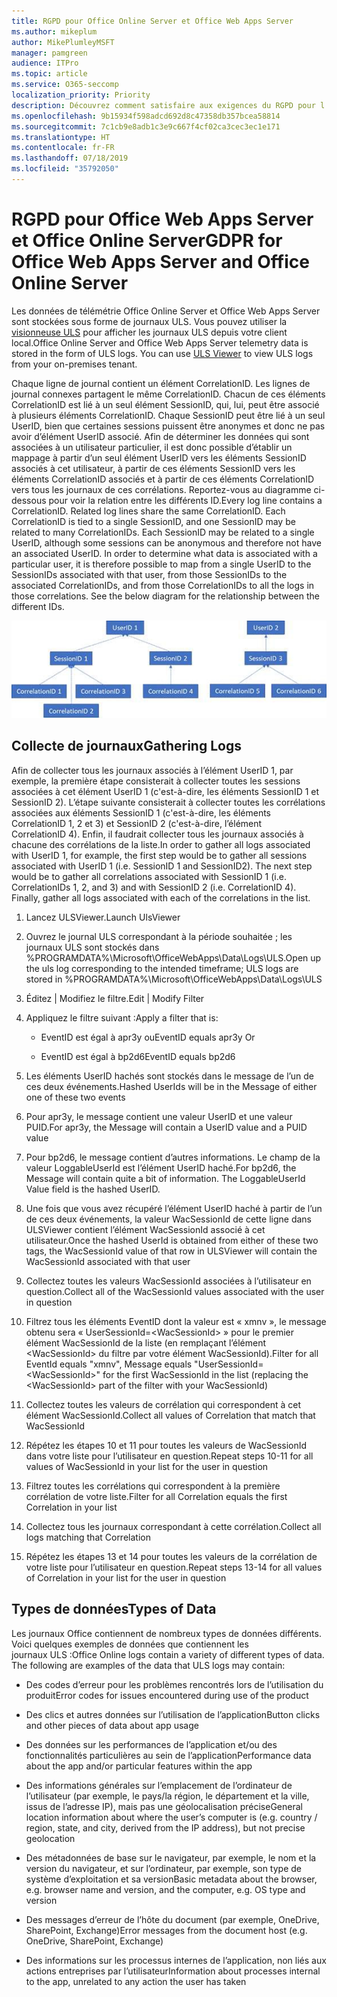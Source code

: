 ```yaml
---
title: RGPD pour Office Online Server et Office Web Apps Server
ms.author: mikeplum
author: MikePlumleyMSFT
manager: pamgreen
audience: ITPro
ms.topic: article
ms.service: O365-seccomp
localization_priority: Priority
description: Découvrez comment satisfaire aux exigences du RGPD pour l’environnement Exchange Server local.
ms.openlocfilehash: 9b15934f598adcd692d8c47358db357bcea58814
ms.sourcegitcommit: 7c1cb9e8adb1c3e9c667f4cf02ca3cec3ec1e171
ms.translationtype: HT
ms.contentlocale: fr-FR
ms.lasthandoff: 07/18/2019
ms.locfileid: "35792050"
---
```

# <a name="gdpr-for-office-web-apps-server-and-office-online-server"></a><span data-ttu-id="42926-103">RGPD pour Office Web Apps Server et Office Online Server</span><span class="sxs-lookup"><span data-stu-id="42926-103">GDPR for Office Web Apps Server and Office Online Server</span></span>

<span data-ttu-id="42926-p101">Les données de télémétrie Office Online Server et Office Web Apps Server sont stockées sous forme de journaux ULS. Vous pouvez utiliser la [visionneuse ULS](https://www.microsoft.com/en-us/download/details.aspx?id=44020) pour afficher les journaux ULS depuis votre client local.</span><span class="sxs-lookup"><span data-stu-id="42926-p101">Office Online Server and Office Web Apps Server telemetry data is stored in the form of ULS logs. You can use [ULS Viewer](https://www.microsoft.com/en-us/download/details.aspx?id=44020) to view ULS logs from your on-premises tenant.</span></span>

<span data-ttu-id="42926-p102">Chaque ligne de journal contient un élément CorrelationID. Les lignes de journal connexes partagent le même CorrelationID. Chacun de ces éléments CorrelationID est lié à un seul élément SessionID, qui, lui, peut être associé à plusieurs éléments CorrelationID. Chaque SessionID peut être lié à un seul UserID, bien que certaines sessions puissent être anonymes et donc ne pas avoir d’élément UserID associé. Afin de déterminer les données qui sont associées à un utilisateur particulier, il est donc possible d’établir un mappage à partir d’un seul élément UserID vers les éléments SessionID associés à cet utilisateur, à partir de ces éléments SessionID vers les éléments CorrelationID associés et à partir de ces éléments CorrelationID vers tous les journaux de ces corrélations. Reportez-vous au diagramme ci-dessous pour voir la relation entre les différents ID.</span><span class="sxs-lookup"><span data-stu-id="42926-p102">Every log line contains a CorrelationID. Related log lines share the same CorrelationID. Each CorrelationID is tied to a single SessionID, and one SessionID may be related to many CorrelationIDs. Each SessionID may be related to a single UserID, although some sessions can be anonymous and therefore not have an associated UserID. In order to determine what data is associated with a particular user, it is therefore possible to map from a single UserID to the SessionIDs associated with that user, from those SessionIDs to the associated CorrelationIDs, and from those CorrelationIDs to all the logs in those correlations. See the below diagram for the relationship between the different IDs.</span></span>

![](media/gdpr-for-office-online-server-image1.jpg)

## <a name="gathering-logs"></a><span data-ttu-id="42926-112">Collecte de journaux</span><span class="sxs-lookup"><span data-stu-id="42926-112">Gathering Logs</span></span>

<span data-ttu-id="42926-p103">Afin de collecter tous les journaux associés à l’élément UserID 1, par exemple, la première étape consisterait à collecter toutes les sessions associées à cet élément UserID 1 (c'est-à-dire, les éléments SessionID 1 et SessionID 2). L’étape suivante consisterait à collecter toutes les corrélations associées aux éléments SessionID 1 (c'est-à-dire, les éléments CorrelationID 1, 2 et 3) et SessionID 2 (c'est-à-dire, l’élément CorrelationID 4). Enfin, il faudrait collecter tous les journaux associés à chacune des corrélations de la liste.</span><span class="sxs-lookup"><span data-stu-id="42926-p103">In order to gather all logs associated with UserID 1, for example, the first step would be to gather all sessions associated with UserID 1 (i.e. SessionID 1 and SessionID2). The next step would be to gather all correlations associated with SessionID 1 (i.e. CorrelationIDs 1, 2, and 3) and with SessionID 2 (i.e. CorrelationID 4). Finally, gather all logs associated with each of the correlations in the list.</span></span>

1.  <span data-ttu-id="42926-116">Lancez ULSViewer.</span><span class="sxs-lookup"><span data-stu-id="42926-116">Launch UlsViewer</span></span>

2.  <span data-ttu-id="42926-117">Ouvrez le journal ULS correspondant à la période souhaitée ; les journaux ULS sont stockés dans %PROGRAMDATA%\\Microsoft\\OfficeWebApps\\Data\\Logs\\ULS.</span><span class="sxs-lookup"><span data-stu-id="42926-117">Open up the uls log corresponding to the intended timeframe; ULS logs are stored in %PROGRAMDATA%\\Microsoft\\OfficeWebApps\\Data\\Logs\\ULS</span></span>

3.  <span data-ttu-id="42926-118">Éditez | Modifiez le filtre.</span><span class="sxs-lookup"><span data-stu-id="42926-118">Edit | Modify Filter</span></span>

4.  <span data-ttu-id="42926-119">Appliquez le filtre suivant :</span><span class="sxs-lookup"><span data-stu-id="42926-119">Apply a filter that is:</span></span>

    -   <span data-ttu-id="42926-120">EventID est égal à apr3y ou</span><span class="sxs-lookup"><span data-stu-id="42926-120">EventID equals apr3y Or</span></span>

    -   <span data-ttu-id="42926-121">EventID est égal à bp2d6</span><span class="sxs-lookup"><span data-stu-id="42926-121">EventID equals bp2d6</span></span>

5.  <span data-ttu-id="42926-122">Les éléments UserID hachés sont stockés dans le message de l’un de ces deux événements.</span><span class="sxs-lookup"><span data-stu-id="42926-122">Hashed UserIds will be in the Message of either one of these two events</span></span>

6.  <span data-ttu-id="42926-123">Pour apr3y, le message contient une valeur UserID et une valeur PUID.</span><span class="sxs-lookup"><span data-stu-id="42926-123">For apr3y, the Message will contain a UserID value and a PUID value</span></span>

7.  <span data-ttu-id="42926-p104">Pour bp2d6, le message contient d’autres informations. Le champ de la valeur LoggableUserId est l’élément UserID haché.</span><span class="sxs-lookup"><span data-stu-id="42926-p104">For bp2d6, the Message will contain quite a bit of information. The LoggableUserId Value field is the hashed UserID.</span></span>

8.  <span data-ttu-id="42926-126">Une fois que vous avez récupéré l’élément UserID haché à partir de l’un de ces deux événements, la valeur WacSessionId de cette ligne dans ULSViewer contient l’élément WacSessionId associé à cet utilisateur.</span><span class="sxs-lookup"><span data-stu-id="42926-126">Once the hashed UserId is obtained from either of these two tags, the WacSessionId value of that row in ULSViewer will contain the WacSessionId associated with that user</span></span>

9.  <span data-ttu-id="42926-127">Collectez toutes les valeurs WacSessionId associées à l’utilisateur en question.</span><span class="sxs-lookup"><span data-stu-id="42926-127">Collect all of the WacSessionId values associated with the user in question</span></span>

10. <span data-ttu-id="42926-128">Filtrez tous les éléments EventID dont la valeur est « xmnv », le message obtenu sera « UserSessionId=\<WacSessionId\> » pour le premier élément WacSessionId de la liste (en remplaçant l’élément \<WacSessionId\> du filtre par votre élément WacSessionId).</span><span class="sxs-lookup"><span data-stu-id="42926-128">Filter for all EventId equals "xmnv", Message equals "UserSessionId=\<WacSessionId\>" for the first WacSessionId in the list (replacing the \<WacSessionId\> part of the filter with your WacSessionId)</span></span>

11. <span data-ttu-id="42926-129">Collectez toutes les valeurs de corrélation qui correspondent à cet élément WacSessionId.</span><span class="sxs-lookup"><span data-stu-id="42926-129">Collect all values of Correlation that match that WacSessionId</span></span>

12. <span data-ttu-id="42926-130">Répétez les étapes 10 et 11 pour toutes les valeurs de WacSessionId dans votre liste pour l’utilisateur en question.</span><span class="sxs-lookup"><span data-stu-id="42926-130">Repeat steps 10-11 for all values of WacSessionId in your list for the user in question</span></span>

13. <span data-ttu-id="42926-131">Filtrez toutes les corrélations qui correspondent à la première corrélation de votre liste.</span><span class="sxs-lookup"><span data-stu-id="42926-131">Filter for all Correlation equals the first Correlation in your list</span></span>

14. <span data-ttu-id="42926-132">Collectez tous les journaux correspondant à cette corrélation.</span><span class="sxs-lookup"><span data-stu-id="42926-132">Collect all logs matching that Correlation</span></span>

15. <span data-ttu-id="42926-133">Répétez les étapes 13 et 14 pour toutes les valeurs de la corrélation de votre liste pour l’utilisateur en question.</span><span class="sxs-lookup"><span data-stu-id="42926-133">Repeat steps 13-14 for all values of Correlation in your list for the user in question</span></span>

## <a name="types-of-data"></a><span data-ttu-id="42926-134">Types de données</span><span class="sxs-lookup"><span data-stu-id="42926-134">Types of Data</span></span>

<span data-ttu-id="42926-p105">Les journaux Office contiennent de nombreux types de données différents. Voici quelques exemples de données que contiennent les journaux ULS :</span><span class="sxs-lookup"><span data-stu-id="42926-p105">Office Online logs contain a variety of different types of data. The following are examples of the data that ULS logs may contain:</span></span>

-   <span data-ttu-id="42926-137">Des codes d’erreur pour les problèmes rencontrés lors de l’utilisation du produit</span><span class="sxs-lookup"><span data-stu-id="42926-137">Error codes for issues encountered during use of the product</span></span>

-   <span data-ttu-id="42926-138">Des clics et autres données sur l’utilisation de l’application</span><span class="sxs-lookup"><span data-stu-id="42926-138">Button clicks and other pieces of data about app usage</span></span>

-   <span data-ttu-id="42926-139">Des données sur les performances de l’application et/ou des fonctionnalités particulières au sein de l’application</span><span class="sxs-lookup"><span data-stu-id="42926-139">Performance data about the app and/or particular features within the app</span></span>

-   <span data-ttu-id="42926-140">Des informations générales sur l’emplacement de l’ordinateur de l’utilisateur (par exemple, le pays/la région, le département et la ville, issus de l’adresse IP), mais pas une géolocalisation précise</span><span class="sxs-lookup"><span data-stu-id="42926-140">General location information about where the user’s computer is (e.g. country / region, state, and city, derived from the IP address), but not precise geolocation</span></span>

-   <span data-ttu-id="42926-141">Des métadonnées de base sur le navigateur, par exemple, le nom et la version du navigateur, et sur l’ordinateur, par exemple, son type de système d’exploitation et sa version</span><span class="sxs-lookup"><span data-stu-id="42926-141">Basic metadata about the browser, e.g. browser name and version, and the computer, e.g. OS type and version</span></span>

-   <span data-ttu-id="42926-142">Des messages d’erreur de l’hôte du document (par exemple, OneDrive, SharePoint, Exchange)</span><span class="sxs-lookup"><span data-stu-id="42926-142">Error messages from the document host (e.g. OneDrive, SharePoint, Exchange)</span></span>

-   <span data-ttu-id="42926-143">Des informations sur les processus internes de l’application, non liés aux actions entreprises par l’utilisateur</span><span class="sxs-lookup"><span data-stu-id="42926-143">Information about processes internal to the app, unrelated to any action the user has taken</span></span>
